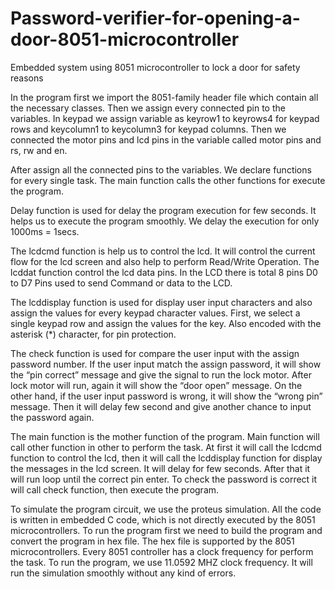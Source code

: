 # Password-verifier-for-opening-a-door-8051-microcontroller
Embedded system using 8051 microcontroller to lock a door for safety reasons

In the program first we import the 8051-family header file which contain all the necessary classes. Then we assign every connected pin to the variables. In keypad we assign variable as keyrow1 to keyrows4 for keypad rows and keycolumn1 to keycolumn3 for keypad columns. Then we connected the motor pins and lcd pins in the variable called motor pins and rs, rw and en.

After assign all the connected pins to the variables. We declare functions for every single task. The main function calls the other functions for execute the program.

Delay function is used for delay the program execution for few seconds. It helps us to execute the program smoothly. We delay the execution for only 1000ms = 1secs.

The lcdcmd function is help us to control the lcd. It will control the current flow for the lcd screen and also help to perform Read/Write Operation. The lcddat function control the lcd data pins. In the LCD there is total 8 pins D0 to D7 Pins used to send Command or data to the LCD.

The lcddisplay function is used for display user input characters and also assign the values for every keypad character values. First, we select a single keypad row and assign the values for the key. Also encoded with the asterisk (*) character, for pin protection.

The check function is used for compare the user input with the assign password number. If the user input match the assign password, it will show the “pin correct” message and give the signal to run the lock motor. After lock motor will run, again it will show the “door open” message. On the other hand, if the user input password is wrong, it will show the “wrong pin” message. Then it will delay few second and give another chance to input the password again.

The main function is the mother function of the program. Main function will call other function in other to perform the task. At first it will call the lcdcmd function to control the lcd, then it will call the lcddisplay function for display the messages in the lcd screen. It will delay for few seconds. After that it will run loop until the correct pin enter. To check the password is correct it will call check function, then execute the program.

To simulate the program circuit, we use the proteus simulation. All the code is written in embedded C code, which is not directly executed by the 8051 microcontrollers. To run the program first we need to build the program and convert the program in hex file. The hex file is supported by the 8051 microcontrollers. Every 8051 controller has a clock frequency for perform the task. To run the program, we use 11.0592 MHZ clock frequency. It will run the simulation smoothly without any kind of errors.
